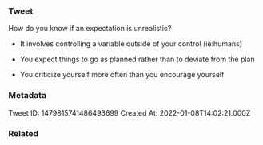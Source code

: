 ### Tweet
How do you know if an expectation is unrealistic? 

- It involves controlling a variable outside of your control (ie:humans)

- You expect things to go as planned rather than to deviate from the plan

- You criticize yourself more often than you encourage yourself

### Metadata
Tweet ID: 1479815741486493699
Created At: 2022-01-08T14:02:21.000Z

### Related


